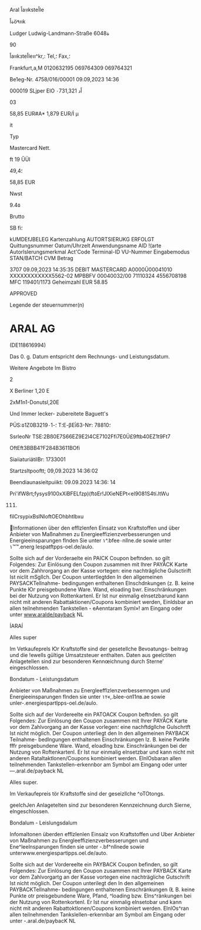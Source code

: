 Aral اًaทksteاًle

ةاًö٩ทk

Ludger
Ludwig-Landmann-Straße
6048ة

90

اًaทkзteاًleท^kr,:
Tel,؛
Fax,؛

Frankfurt,a,M
0120632195
069764309
069764321

Be1eg-Nr. 4758/016/00001 09.09,2023 14:36

000019 SLjper ElO
٠7اًد
31,321

03

58,85 EUR#A*
1,879 EUR/Ì μ

it

Typ

Mastercard
Nett.

ft 19 ŰÜI

49,4؛

58,85 EUR

Nwst

9.4٥

Brutto

SB fi؛

kUMDEfJBELEG
Kartenzahlung
AUTORTSIERUKG ERFOLGT
Quittungsnummer
Oatum/Uhrzelt
Anwendungsname
AID
!(arte
Autorlslerungsmerkmal
Act'Code
Terminal-ID
VU-Nummer
Eingabemodus
STAN/BATCH
CVM
Betrag

3707
09.09,2023 14:35:35
DEBIT MASTERCARD
A0000Ũ00041010
ΧΧΧΧΧΧΧΧΧΧΧΧ5562-02
MPBBFV
00040032/00
71110324
4556708198
MFC
119401/1173
Geheimzahl
EUR 58.85

APPROVED

Legende der steuernummer(n)

# ARAL AG

(DE118616994)

Das 0.
g. Datum entspricht
dem Rechnungs- und Leistungsdatum.

Weitere Angebote Im Bistro

2

X Berliner 1,20 E

2xM1n1-Donutsl,20E

Und Immer lecker- zubereitete Baguett's

PÜS:٥1Z0B3219؛-٠1 Τ؛Ε-βΕΐ63-Ν٢: 78810؛

SsrleoNr TSE:2Bß0E7S66EZ9E2l4CE7102Ffi7E0Ü£9ftb40EZ1t9Ft7

OftEft3BBB4?F284B3611BOfi

SiaiiaturiätilBr: 1733001

Startzsltpooftt; 09,09.2023 14:36:02

Beendiaunasieitpuiikt: 09.09.2023 14:36: 14

Pri'ifW8rt;fysys9100xXíBFELfzp)(ft٥Er!JIXìeNEPt<el9081S4tí،ltWu

111.

filCrsypixBslNloftOEOhbhtlbxu

Informationen über den efflzlenfen Einsatz von Kraftstoffen und über
Anbieter von Maßnahmen zu Energieeffizienzverbesserungen und
Energieeinsparungen flnden Sie unter ١^.bfee٠nllne.de sowie
unter ١™™.energ lespatftpps-oel.de/aulo.

Sollte sich auf der Vorderaelte ein PAICK Coupon beftnden. so
gilt Folgendes: Zur Einlösung den Coupon zusammen mit Ihrer
PAYẲCK Karte vor dem Zahhrorgang an der Kasse vortegen: eine
nachträgliche Gulsctirift Ist niclit mSgllch.
Der Coupon untertlegtden In den allgemeinen PAYSACKTellnahme-
bedingungen enthaltenen Elnschdnkungen (z. B. keine Punkte Юг
preisgebundene Ware. Wand, eloading bwr. Einschränkungen bei
der Nutzung von Rottenkartenl. Er Ist nur einmalig elnsetzbarund
kann nicht mit anderen Rabattaktionen/Coupons kombiniert werden,
Einldsbar an allen teilnehmenden Tankstellen - eAenntaram Syml»!
am Eingang oder unter www.aralde/payback
NL

ÍARAÍ

Alles super

Im Vetkaufeprels Юг Kraftstoffe sind der gesetellche Bevoatungs-
beitrag und die !ewells gültige Umsatzsteuer enthalten. Daten aus
geelctiten Anlagetellen sind zur besonderen Kennœichnung durch
Sterne’ eingeschlossen.

Bondatum - Leistungsdatum

Anbieter von Maßnahmen zu Energleefflzlenzverbessemngen und
Energieeinsparungen flnden sie unter ١т«,.Ыее-оп11пв.ае sowie
unler-.energiespartlpps-oel.de/aulo.

Sollte sich auf der Vordereelte ein PATOACK Coupon beftnden. so
gilt Folgendes: Zur Einlösung den Coupon zusammen mit Ihrer
PAYÅCK Karte vor dem Zahlvorgang an der Kasse vorlegen؛ eine
nachftdgllche Gulschrtft Ist nicht möglich.
Der Coupon unterliegt den In den allgemeinen PAYBACK Teilnahme-
bedlngungen enthaltenen Einschränkungen Iz. B. keine РипИе fffr
preisgebundene Ware. Wand, eloadlng bzw. Einschränkungen bei
der Nutzung von Roftenkartenl. Er Ist nur einmalig elnsetzbar und
kann nicht mit anderen Rataltaktlonen/Coupons kombiniert werden.
ElnlOsbaran allen teilnehmenden Tankstellen-erkennbor am Symbol
am Eingang oder unter —.aral.de/payback
NL

Alles super.

Im Verkaufepreis tör Kraftstoffe sind der geseizllche ^oTOtongs.

geelchJen Anlagetelten sind zur besonderen Kennzeichnung durch
Sierne, elngeschlossen.

Bondalum - Leislungsdalum

Infomaltonen überden efflzlenlen Einsalz von Kraftstoffen und Uber
Anbieter von Maßnahmen zu Energleeffizienzverbesserungen und
Ene^leelnsparungen finden sie unter -.bf^nllnede sowie
unterwww.energiespartipps.oel.de/auto.

Sollte sich aut der Vordereelte ein PAYBACK Coupon befinden, so
gilt Folgendes: Zur Einlösung den Coupon zusammen mit Ihrer
PAYBACK Karte vor dem Zahlvorgartg an der Kasse vortegen eine
nachträgliche Gutschrift Ist nicht möglich.
Der Coupon unterilegt den In den allgemeinen PAYBACKTellnahme-
bedingungen enthaltenen Einschränkungen (Ł B. keine Punkte otr
preisgebundene Ware, Pfand, ^loading bzw. Elns^ränkungen bei
der Nutzung von Rottenkortenl. Er Ist nur einmalig elnsetobar und
kann nicht mit anderen Rabattoktlonen/Coupons kombiniert werden.
ElnlOs^ran allen teilnehmenden Tankslellen-erkennbar am Symbol
am Eingang oder unter -.aral.de/paybacK
NL

